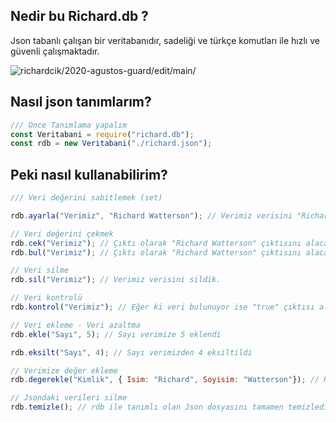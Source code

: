 ## Nedir bu Richard.db ?
Json tabanlı çalışan bir veritabanıdır, sadeliği ve türkçe komutları ile hızlı ve güvenli çalışmaktadır.

<img src="https://komarev.com/ghpvc/?username=2020-agustos-guard&label=Proje%20Ziyareti&color=blueviolet" alt="richardcik/2020-agustos-guard/edit/main/" /> <p>
 
## Nasıl json tanımlarım?
```js
/// Önce Tanımlama yapalım
const Veritabani = require("richard.db");
const rdb = new Veritabani("./richard.json");
```

## Peki nasıl kullanabilirim?
```js
/// Veri değerini sabitlemek (set)

rdb.ayarla("Verimiz", "Richard Watterson"); // Verimiz verisini "Richard Watterson" olarak sabiledik.

// Veri değerini çekmek
rdb.cek("Verimiz"); // Çıktı olarak "Richard Watterson" çıktısını alacaksınız.
rdb.bul("Verimiz"); // Çıktı olarak "Richard Watterson" çıktısını alacaksınız.

// Veri silme
rdb.sil("Verimiz"); // Verimiz verisini sildik.

// Veri kontrolü
rdb.kontrol("Verimiz"); // Eğer ki veri bulunuyor ise "true" çıktısı alırsınız, eğer ki veri bulunmuyorsa "false" çıktısını alırsınız. 

// Veri ekleme - Veri azaltma
rdb.ekle("Sayı", 5); // Sayı verimize 5 eklendi

rdb.eksilt("Sayı", 4); // Sayı verimizden 4 eksiltildi

// Verimize değer ekleme
rdb.degerekle("Kimlik", { Isim: "Richard", Soyisim: "Watterson"}); // Kimlik verisine isim ve soyisim değerlerini ekledik.

// Jsondaki verileri silme 
rdb.temizle(); // rdb ile tanımlı olan Json dosyasını tamamen temizledik.
```
